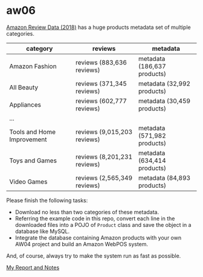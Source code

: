 # aw06


[Amazon Review Data (2018)](https://nijianmo.github.io/amazon/index.html) has a huge products metadata set of multiple categories.

|category| reviews | metadata |
|--| -- | -- |
|Amazon Fashion|reviews (883,636 reviews)|metadata (186,637 products)|
|All Beauty|reviews (371,345 reviews)|metadata (32,992 products)|
|Appliances|reviews (602,777 reviews)|metadata (30,459 products)|
| ... |
|Tools and Home Improvement|reviews (9,015,203 reviews)|metadata (571,982 products)|
Toys and Games|reviews (8,201,231 reviews)|metadata (634,414 products)|
Video Games|reviews (2,565,349 reviews)|metadata (84,893 products)|

Please finish the following tasks:

- Download no less than two categories of these metadata.
- Referring the example code in this repo, convert each line in the downloaded files into a POJO of `Product` class and save the object in a database like MySQL. 
- Integrate the database containing Amazon products with your own AW04 project and build an Amazon WebPOS system.


And, of course, always try to make the system run as fast as possible.

[My Report and Notes](https://august0830.github.io/post/27c8219b/)